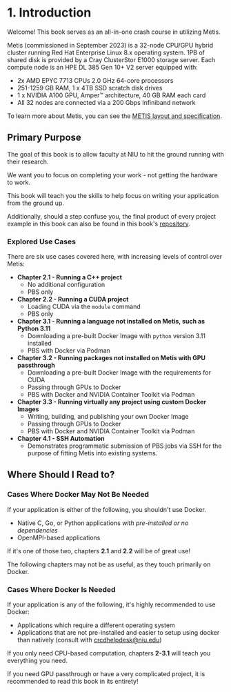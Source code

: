 # 1. Introduction
Welcome! This book serves as an all-in-one crash course in utilizing Metis.

Metis (commissioned in September 2023) is a 32-node CPU/GPU hybrid cluster running Red Hat Enterprise Linux 8.x operating system. 1PB of shared disk is provided by a Cray ClusterStor E1000 storage server. Each compute node is an HPE DL 385 Gen 10+ V2 server equipped with:
* 2x AMD EPYC 7713 CPUs 2.0 GHz 64-core processors
* 251-1259 GB RAM, 1 x 4TB SSD scratch disk drives
* 1 x NVIDIA A100 GPU, Amper™ architecture, 40 GB RAM each card
* All 32 nodes are connected via a 200 Gbps Infiniband network

To learn more about Metis, you can see the [METIS layout and specification](https://crcd.niu.edu/crcd/images/metislayoutandspecification.pdf).

## Primary Purpose
The goal of this book is to allow faculty at NIU to hit the ground running with their research. 

We want you to focus on completing your work - not getting the hardware to work.

This book will teach you the skills to help focus on writing your application from the ground up.

Additionally, should a step confuse you, the final product of every project example in this book can also be found in this book's [repository](https://github.com/hiibolt/niu-metis-documentation/tree/main/projects).

### Explored Use Cases
There are six use cases covered here, with increasing levels of control over Metis:
* **Chapter 2.1 - Running a C++ project**
    - No additional configuration
    - PBS only
* **Chapter 2.2 - Running a CUDA project**
    - Loading CUDA via the `module` command
    - PBS only
* **Chapter 3.1 - Running a language not installed on Metis, such as Python 3.11**
    - Downloading a pre-built Docker Image with `python` version 3.11 installed
    - PBS with Docker via Podman
* **Chapter 3.2 - Running packages not installed on Metis with GPU passthrough**
    - Downloading a pre-built Docker Image with the requirements for CUDA
    - Passing through GPUs to Docker
    - PBS with Docker and NVIDIA Container Toolkit via Podman
* **Chapter 3.3 - Running virtually any project using custom Docker Images**
    - Writing, building, and publishing your own Docker Image
    - Passing through GPUs to Docker
    - PBS with Docker and NVIDIA Container Toolkit via Podman
* **Chapter 4.1 - SSH Automation**
    - Demonstrates programmatic submission of PBS jobs via SSH for the purpose of fitting Metis into existing systems.

## Where Should I Read to?
### Cases Where Docker May Not Be Needed
If your application is either of the following, you shouldn't use Docker.
- Native C, Go, or Python applications *with pre-installed or no dependencies*
- OpenMPI-based applications

If it's one of those two, chapters **2.1** and **2.2** will be of great use!

The following chapters may not be as useful, as they touch primarily on Docker.
### Cases Where Docker Is Needed
If your application is any of the following, it's highly recommended to use Docker: 
- Applications which require a different operating system
- Applications that are not pre-installed and easier to setup using docker than natively (consult with [crcdhelpdesk@niu.edu](mailto:crcdhelpdesk@niu.edu))

If you only need CPU-based computation, chapters **2-3.1** will teach you everything you need.

If you need GPU passthrough or have a very complicated project, it is recommended to read this book in its entirety!